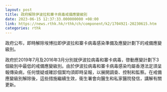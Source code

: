 ```yaml
---
layout: post
title: 政府解除伊波拉和寨卡病毒戒備應變級別
date: 2023-06-15 12:37:33.000000000 +08:00
link: https://news.rthk.hk/rthk/ch/component/k2/1704921-20230615.htm
categories: rthk
---
```


政府公布，即時解除埃博拉即伊波拉和寨卡病毒感染準備及應變計劃下的戒備應變級別。

政府於2019年7月及2016年3月分別就伊波拉病毒和寨卡病毒，啓動應變計劃下3個級別中最低的戒備應變級別。由於伊波拉病毒和寨卡病毒感染均屬香港法定須呈報傳染病，任何懷疑或確診個案均須即時呈報，以展開調查、控制和監察。在戒備應變級別解除後，這些措施繼續生效，衞生署會向醫生和私家醫院發信，講解有關更新。
